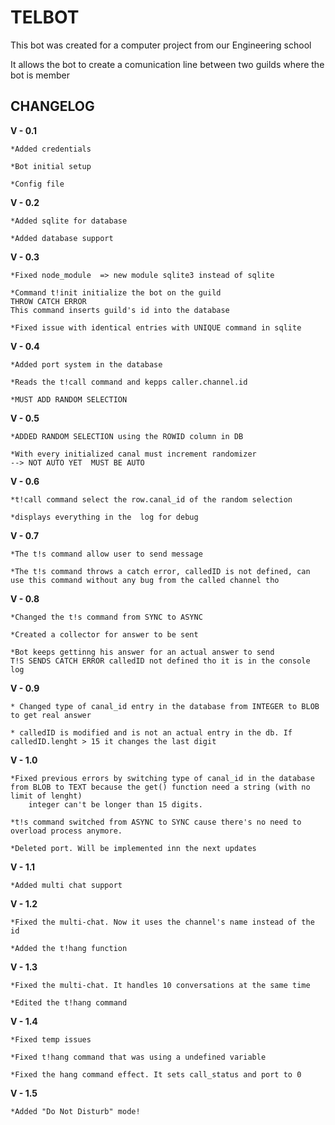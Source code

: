 # **TELBOT**

This bot was created for a computer project from our Engineering school

It allows the bot to create a comunication line between two guilds where the bot is member

## **CHANGELOG**

**V  - 0.1**

    *Added credentials

    *Bot initial setup

    *Config file

**V  - 0.2**

    *Added sqlite for database

    *Added database support

**V   - 0.3**

    *Fixed node_module  => new module sqlite3 instead of sqlite

    *Command t!init initialize the bot on the guild         
    THROW CATCH ERROR
    This command inserts guild's id into the database

    *Fixed issue with identical entries with UNIQUE command in sqlite

**V   - 0.4**

    *Added port system in the database

    *Reads the t!call command and kepps caller.channel.id
    
    *MUST ADD RANDOM SELECTION

**V   - 0.5**

    *ADDED RANDOM SELECTION using the ROWID column in DB
    
    *With every initialized canal must increment randomizer 
    --> NOT AUTO YET  MUST BE AUTO

**V   - 0.6**

    *t!call command select the row.canal_id of the random selection
   
    *displays everything in the  log for debug

**V   - 0.7**

    *The t!s command allow user to send message
   
    *The t!s command throws a catch error, calledID is not defined, can use this command without any bug from the called channel tho

**V   - 0.8**

    *Changed the t!s command from SYNC to ASYNC
   
    *Created a collector for answer to be sent
    
    *Bot keeps gettinng his answer for an actual answer to send
	T!S SENDS CATCH ERROR calledID not defined tho it is in the console log

**V   - 0.9**

    * Changed type of canal_id entry in the database from INTEGER to BLOB to get real answer
    
    * calledID is modified and is not an actual entry in the db. If calledID.lenght > 15 it changes the last digit

**V   - 1.0**

    *Fixed previous errors by switching type of canal_id in the database from BLOB to TEXT because the get() function need a string (with no limit of lenght)
		integer can't be longer than 15 digits.
   
    *t!s command switched from ASYNC to SYNC cause there's no need to overload process anymore.
    
    *Deleted port. Will be implemented inn the next updates

**V   - 1.1**

    *Added multi chat support
    
**V   - 1.2**

    *Fixed the multi-chat. Now it uses the channel's name instead of the id

    *Added the t!hang function

**V   - 1.3**
    
    *Fixed the multi-chat. It handles 10 conversations at the same time
    
    *Edited the t!hang command

**V   - 1.4**

    *Fixed temp issues
    
    *Fixed t!hang command that was using a undefined variable
    
    *Fixed the hang command effect. It sets call_status and port to 0
    
**V   - 1.5**

    *Added "Do Not Disturb" mode!
